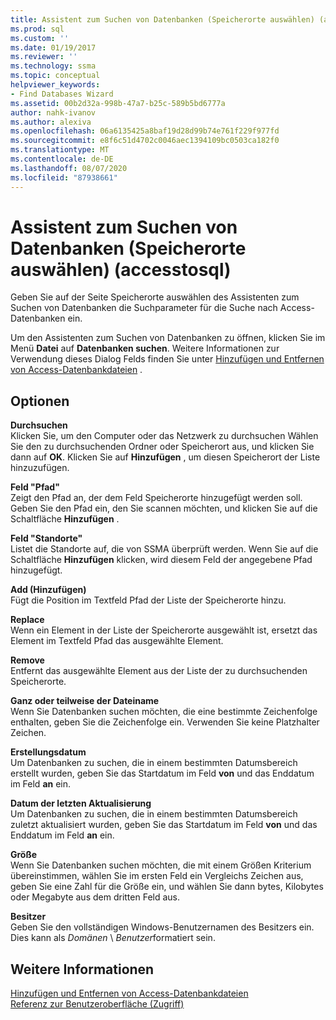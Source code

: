 ```yaml
---
title: Assistent zum Suchen von Datenbanken (Speicherorte auswählen) (accesstosql) | Microsoft-Dokumentation
ms.prod: sql
ms.custom: ''
ms.date: 01/19/2017
ms.reviewer: ''
ms.technology: ssma
ms.topic: conceptual
helpviewer_keywords:
- Find Databases Wizard
ms.assetid: 00b2d32a-998b-47a7-b25c-589b5bd6777a
author: nahk-ivanov
ms.author: alexiva
ms.openlocfilehash: 06a6135425a8baf19d28d99b74e761f229f977fd
ms.sourcegitcommit: e8f6c51d4702c0046aec1394109bc0503ca182f0
ms.translationtype: MT
ms.contentlocale: de-DE
ms.lasthandoff: 08/07/2020
ms.locfileid: "87938661"
---
```

# <a name="find-databases-wizard-select-locations-accesstosql"></a>Assistent zum Suchen von Datenbanken (Speicherorte auswählen) (accesstosql)
Geben Sie auf der Seite Speicherorte auswählen des Assistenten zum Suchen von Datenbanken die Suchparameter für die Suche nach Access-Datenbanken ein.  
  
Um den Assistenten zum Suchen von Datenbanken zu öffnen, klicken Sie im Menü **Datei** auf **Datenbanken suchen**. Weitere Informationen zur Verwendung dieses Dialog Felds finden Sie unter [Hinzufügen und Entfernen von Access-Datenbankdateien](adding-and-removing-access-database-files-accesstosql.md) .  
  
## <a name="options"></a>Optionen  
**Durchsuchen**  
Klicken Sie, um den Computer oder das Netzwerk zu durchsuchen Wählen Sie den zu durchsuchenden Ordner oder Speicherort aus, und klicken Sie dann auf **OK**. Klicken Sie auf **Hinzufügen** , um diesen Speicherort der Liste hinzuzufügen.  
  
**Feld "Pfad"**  
Zeigt den Pfad an, der dem Feld Speicherorte hinzugefügt werden soll. Geben Sie den Pfad ein, den Sie scannen möchten, und klicken Sie auf die Schaltfläche **Hinzufügen** .  
  
**Feld "Standorte"**  
Listet die Standorte auf, die von SSMA überprüft werden. Wenn Sie auf die Schaltfläche **Hinzufügen** klicken, wird diesem Feld der angegebene Pfad hinzugefügt.  
  
**Add (Hinzufügen)**  
Fügt die Position im Textfeld Pfad der Liste der Speicherorte hinzu.  
  
**Replace**  
Wenn ein Element in der Liste der Speicherorte ausgewählt ist, ersetzt das Element im Textfeld Pfad das ausgewählte Element.  
  
**Remove**  
Entfernt das ausgewählte Element aus der Liste der zu durchsuchenden Speicherorte.  
  
**Ganz oder teilweise der Dateiname**  
Wenn Sie Datenbanken suchen möchten, die eine bestimmte Zeichenfolge enthalten, geben Sie die Zeichenfolge ein. Verwenden Sie keine Platzhalter Zeichen.  
  
**Erstellungsdatum**  
Um Datenbanken zu suchen, die in einem bestimmten Datumsbereich erstellt wurden, geben Sie das Startdatum im Feld **von** und das Enddatum im Feld **an** ein.  
  
**Datum der letzten Aktualisierung**  
Um Datenbanken zu suchen, die in einem bestimmten Datumsbereich zuletzt aktualisiert wurden, geben Sie das Startdatum im Feld **von** und das Enddatum im Feld **an** ein.  
  
**Größe**  
Wenn Sie Datenbanken suchen möchten, die mit einem Größen Kriterium übereinstimmen, wählen Sie im ersten Feld ein Vergleichs Zeichen aus, geben Sie eine Zahl für die Größe ein, und wählen Sie dann bytes, Kilobytes oder Megabyte aus dem dritten Feld aus.  
  
**Besitzer**  
Geben Sie den vollständigen Windows-Benutzernamen des Besitzers ein. Dies kann als *Domänen* \\ *Benutzer*formatiert sein.  
  
## <a name="see-also"></a>Weitere Informationen  
[Hinzufügen und Entfernen von Access-Datenbankdateien](adding-and-removing-access-database-files-accesstosql.md)  
[Referenz zur Benutzeroberfläche (Zugriff)](https://msdn.microsoft.com/af24c303-4a41-449b-9c86-d6558a97e839)  
  
